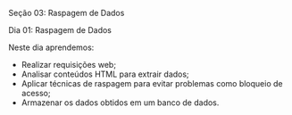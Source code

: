 Seção 03: Raspagem de Dados

Dia 01: Raspagem de Dados

Neste dia aprendemos: 
- Realizar requisições web; 
- Analisar conteúdos HTML para extrair dados; 
- Aplicar técnicas de raspagem para evitar problemas como bloqueio de acesso; 
- Armazenar os dados obtidos em um banco de dados. 
